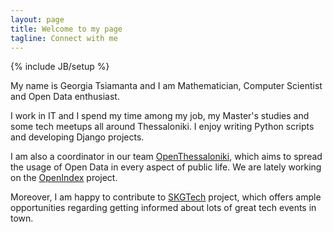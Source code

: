 ```yaml
---
layout: page
title: Welcome to my page
tagline: Connect with me
---
```

{% include JB/setup %}

My name is Georgia Tsiamanta and I am Mathematician, Computer Scientist and Open Data enthusiast. 


I work in IT and I spend my time among my job, my Master's studies and some tech meetups all around Thessaloniki. I enjoy writing Python scripts and developing Django projects.

I am also a coordinator in our team [OpenThessaloniki](http://www.openthessaloniki.org), which aims to spread the usage of Open Data in every aspect of public life. We are lately working on the [OpenIndex](http://www.openindex.gr) project.


Moreover, I am happy to contribute to [SKGTech](http://www.skgtech.io) project, which offers ample opportunities regarding getting informed about lots of great tech events in town.


